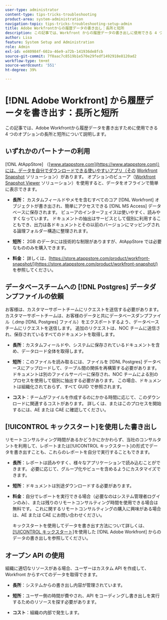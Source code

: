```yaml
---
user-type: administrator
content-type: tips-tricks-troubleshooting
product-area: system-administration
navigation-topic: tips-tricks-troubleshooting-setup-admin
title: Adobe Workfrontからの履歴データの書き出し：長所と短所
description: この記事では、Workfront からの履歴データの書き出しに使用できる 4 つのオプションの長所と短所について説明します。
author: Lisa
feature: System Setup and Administration
role: Admin
exl-id: ed40984f-602a-46e9-a72b-141936de8fcb
source-git-commit: 7f0aac7c8519b1e570e29fedf1492918e8120ad2
workflow-type: tm+mt
source-wordcount: '551'
ht-degree: 39%

---
```


# [!DNL Adobe Workfront] から履歴データを書き出す：長所と短所

<!-- Audited: 5/2025 -->

この記事では、Adobe Workfrontから履歴データを書き出すために使用できる 4 つのオプションの長所と短所について説明します。

## いずれかのパートナーの利用

[!DNL AtAppStore] （[www.atappstore.com](https://www.atappstore.com)）には、データを自分でダウンロードできる使いやすいアプリ（その [Workfront Snapshot](https://store.atappstore.com/product/workfront-snapshot/) ソリューション）があります。 オプションのビューア（[Workfront Snapshot Viewer](https://store.atappstore.com/product/workfront-snapshot-viewer/) ソリューション）を使用すると、データをオフラインで簡単に表示できます。

* **長所：** カスタムフィールドやメモを含むすべてのコア [!DNL Workfront] オブジェクトが書き出され、簡単にアクセスできる [!DNL MS Access] データベースに保存されます。 ビューアのインターフェイスは使いやすく、読みやすくなっています。 ドキュメントの抽出はサービスとして個別に利用することもでき、出力は各ドキュメントとその以前のバージョンにマッピングされる論理フォルダー構造に整理されます。

* **短所：** 2GB のデータには技術的な制限がありますが、AtAppStore では必要なもののみを購入できます。

* **料金：** 詳しくは、[https://store.atappstore.com/product/workfront-snapshot/](https://store.atappstore.com/product/workfront-snapshot/) を参照してください。

## データベースチームへの [!DNL Postgres] データダンプファイルの依頼

お客様は、カスタマーサポートチームにリクエストを送信する必要があります。カスタマーサポートチームは、お客様のデータと共にデータベースダンプファイル（.dmp [!DNL Postgres] ファイル）をエクスポートするよう、データベースチームにリクエストを送信します。 追加のリクエストは、NOC チームに送信され、保存されているすべてのドキュメントを取得します。

* **長所**：カスタムフィールドや、システムに保存されているドキュメントを含め、データロード全体を取得します。

* **短所**：このファイルを読み取るには、ファイルを [!DNL Postgres] データベースにアップロードして、テーブル間の関係を再構築する必要があります。 ドキュメントは別のファイルサーバーに保存され、NOC チームによる別のプロセスを使用して個別に抽出する必要があります。 この場合、ドキュメントは組織化されておらず、すべて GUID で参照されます。

* **コスト**：チームがファイルを作成するのにかかる時間に応じて、このダウンロードに関連するコストがあります。 詳しくは、またはこのプロセスを開始するには、AE または CAE に確認してください。

## [!UICONTROL キックスタート]を使用した書き出し

リモートコンサルティング時間があるかどうかにかかわらず、当社のコンサルタントを利用して、レポートまたは[!UICONTROL キックスタート]の形式でデータを書き出すことも、これらのレポートを自分で実行することもできます。

* **長所**：レポートは読みやすく、様々なアプリケーションで読み込むことができます。 必要に応じて、グループ化やビューを含めるようにカスタマイズできます。

* **短所**：ドキュメントは別途ダウンロードする必要があります。

* **料金**：自分でレポートを実行できる場合（必要なのはシステム管理者ログインのみ）、または残りのリモートコンサルティング時間を使用できる場合は無料です。 これに関するリモートコンサルティングの購入に興味がある場合は、AE または CAE にお問い合わせください。

  キックスタートを使用してデータを書き出す方法について詳しくは、[[!UICONTROL キックスタート]](../../administration-and-setup/manage-workfront/using-kick-starts/export-data-from-wf-via-kick-starts.md)を使用した [!DNL Adobe Workfront] からのデータの書き出しを参照してください。

## オープン API の使用

組織に適切なリソースがある場合、ユーザーはカスタム API を作成して、Workfront からすべてのデータを取得できます。

* **長所**：システムからの書き出し内容が管理されています。

* **短所**：ユーザー側の時間が費やされ、API をコーディングし書き出しを実行するためのリソースを探す必要があります。

* **コスト**：組織の内部で発生します。
